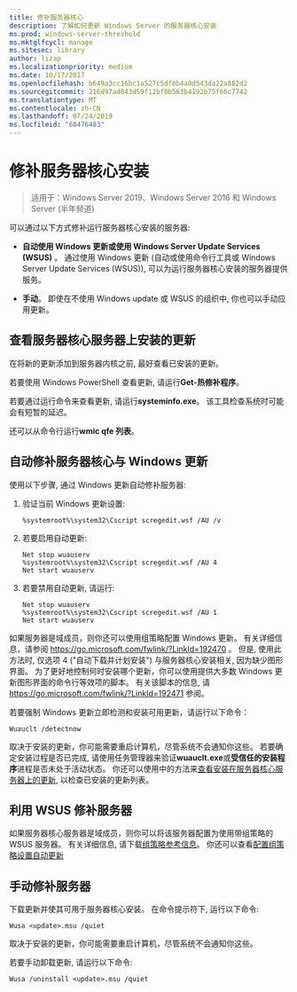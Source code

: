 ```yaml
---
title: 修补服务器核心
description: 了解如何更新 Windows Server 的服务器核心安装
ms.prod: windows-server-threshold
ms.mktglfcycl: manage
ms.sitesec: library
author: lizap
ms.localizationpriority: medium
ms.date: 10/17/2017
ms.openlocfilehash: b649a3cc16bc1a527c5df0b4a0d543da22a882d2
ms.sourcegitcommit: 216d97ad843d59f12bf0b563b4192b75f66c7742
ms.translationtype: MT
ms.contentlocale: zh-CN
ms.lasthandoff: 07/24/2019
ms.locfileid: "68476483"
---
```

# <a name="patch-a-server-core-installation"></a>修补服务器核心安装

> 适用于：Windows Server 2019、Windows Server 2016 和 Windows Server (半年频道)

可以通过以下方式修补运行服务器核心安装的服务器:

- **自动使用 Windows 更新或使用 Windows Server Update Services (WSUS)** 。 通过使用 Windows 更新 (自动或使用命令行工具或 Windows Server Update Services (WSUS)), 可以为运行服务器核心安装的服务器提供服务。

- **手动**。 即使在不使用 Windows update 或 WSUS 的组织中, 你也可以手动应用更新。

## <a name="view-the-updates-installed-on-your-server-core-server"></a>查看服务器核心服务器上安装的更新
在将新的更新添加到服务器内核之前, 最好查看已安装的更新。

若要使用 Windows PowerShell 查看更新, 请运行**Get-热修补程序**。

若要通过运行命令来查看更新, 请运行**systeminfo.exe**。 该工具检查系统时可能会有短暂的延迟。

还可以从命令行运行**wmic qfe 列表**。 

## <a name="patch-server-core-automatically-with-windows-update"></a>自动修补服务器核心与 Windows 更新

使用以下步骤, 通过 Windows 更新自动修补服务器:

1. 验证当前 Windows 更新设置:
   ```
   %systemroot%\system32\Cscript scregedit.wsf /AU /v 
   ```

2. 若要启用自动更新:

   ```
   Net stop wuauserv 
   %systemroot%\system32\Cscript scregedit.wsf /AU 4 
   Net start wuauserv
   ```  

3. 若要禁用自动更新, 请运行:

   ```
   Net stop wuauserv 
   %systemroot%\system32\Cscript scregedit.wsf /AU 1 
   Net start wuauserv 
   ```

如果服务器是域成员，则你还可以使用组策略配置 Windows 更新。 有关详细信息，请参阅 https://go.microsoft.com/fwlink/?LinkId=192470 。 但是, 使用此方法时, 仅选项 4 ("自动下载并计划安装") 与服务器核心安装相关, 因为缺少图形界面。 为了更好地控制何时安装哪个更新，你可以使用提供大多数 Windows 更新图形界面的命令行等效项的脚本。 有关该脚本的信息, 请 https://go.microsoft.com/fwlink/?LinkId=192471 参阅。

若要强制 Windows 更新立即检测和安装可用更新，请运行以下命令：

```
Wuauclt /detectnow 
```

取决于安装的更新，你可能需要重启计算机，尽管系统不会通知你这些。 若要确定安装过程是否已完成, 请使用任务管理器来验证**wuauclt.exe**或**受信任的安装程序**进程是否未处于活动状态。 你还可以使用中的方法来[查看安装在服务器核心服务器上的更新](#view-the-updates-installed-on-your-server-core-server), 以检查已安装的更新列表。

## <a name="patch-the-server-with-wsus"></a>利用 WSUS 修补服务器 

如果服务器核心服务器是域成员，则你可以将该服务器配置为使用带组策略的 WSUS 服务器。 有关详细信息, 请下载[组策略参考信息](https://www.microsoft.com/download/details.aspx?id=25250)。 你还可以查看[配置组策略设置自动更新](../windows-server-update-services/deploy/4-configure-group-policy-settings-for-automatic-updates.md)

## <a name="patch-the-server-manually"></a>手动修补服务器

下载更新并使其可用于服务器核心安装。
在命令提示符下, 运行以下命令:

```
Wusa <update>.msu /quiet 
```

取决于安装的更新，你可能需要重启计算机，尽管系统不会通知你这些。

若要手动卸载更新, 请运行以下命令:

```
Wusa /uninstall <update>.msu /quiet 
```

